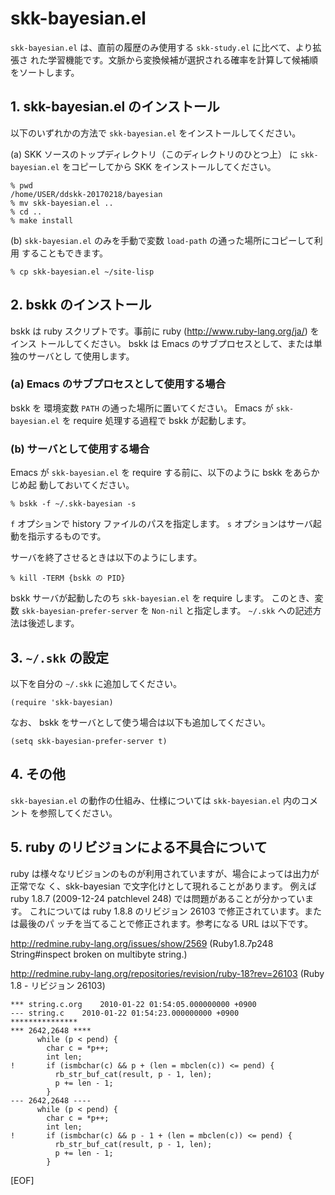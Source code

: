 skk-bayesian.el
===============

`skk-bayesian.el` は、直前の履歴のみ使用する `skk-study.el` に比べて、より拡張さ
れた学習機能です。文脈から変換候補が選択される確率を計算して候補順をソートします。

## 1. skk-bayesian.el のインストール

以下のいずれかの方法で `skk-bayesian.el` をインストールしてください。

(a) SKK ソースのトップディレクトリ（このディレクトリのひとつ上）
に `skk-bayesian.el` をコピーしてから SKK をインストールしてください。

    % pwd
    /home/USER/ddskk-20170218/bayesian
    % mv skk-bayesian.el ..
    % cd ..
    % make install

(b) `skk-bayesian.el` のみを手動で変数 `load-path` の通った場所にコピーして利用
することもできます。

    % cp skk-bayesian.el ~/site-lisp

## 2. bskk のインストール

bskk は ruby スクリプトです。事前に ruby (http://www.ruby-lang.org/ja/) をインス
トールしてください。 bskk は Emacs のサブプロセスとして、または単独のサーバとし
て使用します。

### (a) Emacs のサブプロセスとして使用する場合

bskk を 環境変数 `PATH` の通った場所に置いてください。
Emacs が `skk-bayesian.el` を require 処理する過程で bskk が起動します。

### (b) サーバとして使用する場合

Emacs が `skk-bayesian.el` を require する前に、以下のように bskk をあらかじめ起
動しておいてください。

    % bskk -f ~/.skk-bayesian -s

`f` オプションで history ファイルのパスを指定します。
`s` オプションはサーバ起動を指示するものです。

サーバを終了させるときは以下のようにします。

    % kill -TERM {bskk の PID}
       
bskk サーバが起動したのち `skk-bayesian.el` を require します。
このとき、変数 `skk-bayesian-prefer-server` を `Non-nil` と指定します。
`~/.skk` への記述方法は後述します。

## 3. `~/.skk` の設定

以下を自分の `~/.skk` に追加してください。

    (require 'skk-bayesian)

なお、 bskk をサーバとして使う場合は以下も追加してください。

    (setq skk-bayesian-prefer-server t)

## 4. その他

`skk-bayesian.el` の動作の仕組み、仕様については `skk-bayesian.el` 内のコメント
を参照してください。

## 5. ruby のリビジョンによる不具合について

ruby は様々なリビジョンのものが利用されていますが、場合によっては出力が正常でな
く、skk-bayesian で文字化けとして現れることがあります。
例えば ruby 1.8.7 (2009-12-24 patchlevel 248) では問題があることが分かっています。
これについては ruby 1.8.8 のリビジョン 26103 で修正されています。または最後のパ
ッチを当てることで修正されます。参考になる URL は以下です。

   http://redmine.ruby-lang.org/issues/show/2569
   (Ruby1.8.7p248 String#inspect broken on multibyte string.)

   http://redmine.ruby-lang.org/repositories/revision/ruby-18?rev=26103
   (Ruby 1.8 - リビジョン 26103)

    *** string.c.org	2010-01-22 01:54:05.000000000 +0900
    --- string.c	2010-01-22 01:54:23.000000000 +0900
    ***************
    *** 2642,2648 ****
          while (p < pend) {
            char c = *p++;
            int len;
    !       if (ismbchar(c) && p + (len = mbclen(c)) <= pend) {
              rb_str_buf_cat(result, p - 1, len);
              p += len - 1;
            }
    --- 2642,2648 ----
          while (p < pend) {
            char c = *p++;
            int len;
    !       if (ismbchar(c) && p - 1 + (len = mbclen(c)) <= pend) {
              rb_str_buf_cat(result, p - 1, len);
              p += len - 1;
            }

[EOF]
